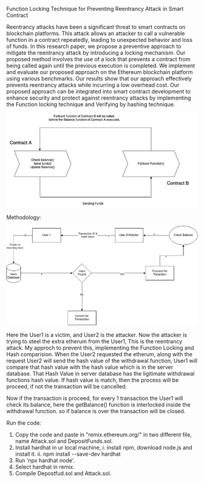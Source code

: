 Function Locking Technique for Preventing Reentrancy Attack in Smart Contract

Reentrancy attacks have been a significant threat to smart contracts on blockchain platforms. This attack allows an attacker to call a vulnerable function in a contract repeatedly, leading to unexpected behavior and loss of funds. In this research paper, we propose a preventive approach to mitigate the reentrancy attack by introducing a locking mechanism. Our proposed method involves the use of a lock that prevents a contract from being called again until the previous execution is completed. We implement and evaluate our proposed approach on the Ethereum blockchain platform using various benchmarks. Our results show that our approach effectively prevents reentrancy attacks while incurring a low overhead cost. Our proposed approach can be integrated into smart contract development to enhance security and protect against reentrancy attacks by implementing the Function locking technique and Verifying by hashing technique.

![Alt text](Reentrancy.jpg)


Methodology:

![Alt text](Methodology.jpg)

Here the User1 is a victim, and User2 is the attacker. Now the attacker is trying to steel the extra etherum from the User1, This is the reentrancy attack.
My approch to prevent this, implementing the Function Locking and Hash comparision. When the User2 requested the etherum, along with the request User2 will send the hash value of the withdrawal function, User1 will compare that hash value with the hash value which is in the server database. That Hash Value in server database has the ligitimate withdrawal functions hash value. If hash value is match, then the process will be proceed, if not the transaction will be cancelled.

Now if the transaction is proceed, for every 1 transaction the User1 will check its balance, here the getBalance() function is interlocked inside the withdrawal function. so if balance is over the transaction will be closed.


Run the code:
1. Copy the code and paste in "remix.ethereum.org/" in two different file, name Attack.sol and DepositFunds.sol.
2. Install hardhat in ur local machine, 
    i. install npm, download node.js and install it.
    ii. npm install --save-dev hardhat
3. Run 'npx hardhat node'.
4. Select hardhat in remix.
5. Compile Depostfud.sol and Attack.sol.
